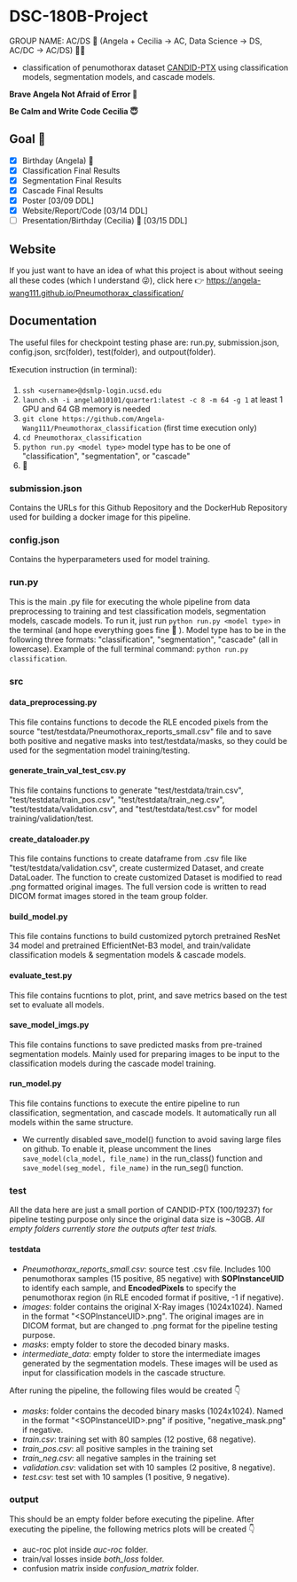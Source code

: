 # DSC-180B-Project
GROUP NAME: AC/DS :metal: (Angela + Cecilia -> AC, Data Science -> DS, AC/DC -> AC/DS) :fist_right::fist_left:
- classification of penumothorax dataset [CANDID-PTX](https://pubs.rsna.org/doi/10.1148/ryai.2021210136) using classification models, segmentation models, and cascade models.

**Brave Angela Not Afraid of Error :partying_face:**

**Be Calm and Write Code Cecilia :innocent:**

## Goal :pray:
- [x] Birthday (Angela) :birthday:
- [x] Classification Final Results
- [x] Segmentation Final Results
- [x] Cascade Final Results
- [x] Poster [03/09 DDL]
- [x] Website/Report/Code [03/14 DDL]
- [ ] Presentation/Birthday (Cecilia) :birthday: [03/15 DDL]

## Website
If you just want to have an idea of what this project is about without seeing all these codes (which I understand :stuck_out_tongue_winking_eye:), click here :point_right: https://angela-wang111.github.io/Pneumothorax_classification/

## Documentation
The useful files for checkpoint testing phase are: run.py, submission.json, config.json, src(folder), test(folder), and outpout(folder). 

:heavy_exclamation_mark:Execution instruction (in terminal):
1. `ssh <username>@dsmlp-login.ucsd.edu`
2. `launch.sh -i angela010101/quarter1:latest -c 8 -m 64 -g 1` at least 1 GPU and 64 GB memory is needed
3. `git clone https://github.com/Angela-Wang111/Pneumothorax_classification` (first time execution only)
4. `cd Pneumothorax_classification`
5. `python run.py <model type>` model type has to be one of "classification", "segmentation", or "cascade"
6. :crossed_fingers:
### submission.json
Contains the URLs for this Github Repository and the DockerHub Repository used for building a docker image for this pipeline.
### config.json
Contains the hyperparameters used for model training.
### run.py
This is the main .py file for executing the whole pipeline from data preprocessing to training and test classification models, segmentation models, cascade models. To run it, just run `python run.py <model type>` in the terminal (and hope everything goes fine :crossed_fingers: ). Model type has to be in the following three formats: "classification", "segmentation", "cascade" (all in lowercase). Example of the full terminal command: `python run.py classification`.
### src
#### data_preprocessing.py
This file contains functions to decode the RLE encoded pixels from the source "test/testdata/Pneumothorax_reports_small.csv" file and to save both positive and negative masks into test/testdata/masks, so they could be used for the segmentation model training/testing.
#### generate_train_val_test_csv.py
This file contains functions to generate "test/testdata/train.csv", "test/testdata/train_pos.csv", "test/testdata/train_neg.csv", "test/testdata/validation.csv", and "test/testdata/test.csv" for model training/validation/test.
#### create_dataloader.py
This file contains functions to create dataframe from .csv file like "test/testdata/validation.csv", create custermized Dataset, and create DataLoader. The function to create customized Dataset is modified to read .png formatted original images. The full version code is written to read DICOM format images stored in the team group folder.
#### build_model.py
This file contains functions to build customized pytorch pretrained ResNet 34 model and pretrained EfficientNet-B3 model, and train/validate classification models & segmentation models & cascade models.
#### evaluate_test.py
This file contains fucntions to plot, print, and save metrics based on the test set to evaluate all models.
#### save_model_imgs.py
This file contains functions to save predicted masks from pre-trained segmentation models. Mainly used for preparing images to be input to the classification models during the cascade model training.
#### run_model.py
This file contains functions to execute the entire pipeline to run classification, segmentation, and cascade models. It automatically run all models within the same structure.
- We currently disabled save_model() function to avoid saving large files on github. To enable it, please uncomment the lines `save_model(cla_model, file_name)` in the run_class() function and `save_model(seg_model, file_name)` in the run_seg() function.

### test
All the data here are just a small portion of CANDID-PTX (100/19237) for pipeline testing purpose only since the original data size is ~30GB.
*All empty folders currently store the outputs after test trials.*
#### testdata
- *Pneumothorax_reports_small.csv*: source test .csv file. Includes 100 penumothorax samples (15 positive, 85 negative) with **SOPInstanceUID** to identify each sample, and **EncodedPixels** to specify the penumothorax region (in RLE encoded format if positive, -1 if negative).
- *images*: folder contains the original X-Ray images (1024x1024). Named in the format "\<SOPInstanceUID>.png". The original images are in DICOM format, but are changed to .png format for the pipeline testing purpose. 
- *masks*: empty folder to store the decoded binary masks.
- *intermediate_data*: empty folder to store the intermediate images generated by the segmentation models. These images will be used as input for classification models in the cascade structure.

After runing the pipeline, the following files would be created :point_down:
- *masks*: folder contains the decoded binary masks (1024x1024). Named in the format "\<SOPInstanceUID>.png" if positive, "negative_mask.png" if negative.
- *train.csv*: training set with 80 samples (12 postive, 68 negative).
- *train_pos.csv*: all positive samples in the training set
- *train_neg.csv*: all negative samples in the training set
- *validation.csv*: validation set with 10 samples (2 positive, 8 negative).
- *test.csv*: test set with 10 samples (1 positive, 9 negative).

### output
This should be an empty folder before executing the pipeline. After executing the pipeline, the following metrics plots will be created :point_down:
- auc-roc plot inside *auc-roc* folder.
- train/val losses inside *both_loss* folder.
- confusion matrix inside *confusion_matrix* folder.
